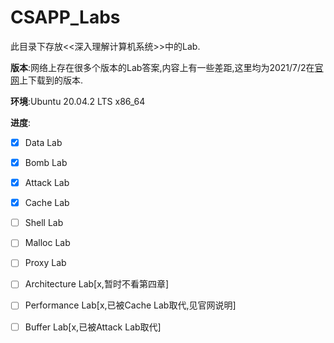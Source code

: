 # CSAPP_Labs

此目录下存放<<深入理解计算机系统>>中的Lab.

**版本**:网络上存在很多个版本的Lab答案,内容上有一些差距,这里均为2021/7/2在[官网](http://csapp.cs.cmu.edu/3e/labs.html)上下载到的版本.

**环境**:Ubuntu 20.04.2 LTS x86_64  

**进度**:

- [x] Data Lab

- [x] Bomb Lab

- [x] Attack Lab

- [x] Cache Lab

- [ ] Shell Lab

- [ ] Malloc Lab

- [ ] Proxy Lab

- [ ] Architecture Lab\[x,暂时不看第四章\]

- [ ] Performance Lab\[x,已被Cache Lab取代,见官网说明\]

- [ ] Buffer Lab\[x,已被Attack Lab取代\]
